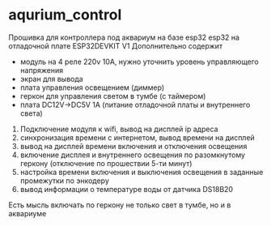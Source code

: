 # aqurium_control
Прошивка для контроллера под аквариум на базе esp32
esp32 на отладочной плате ESP32DEVKIT V1
Дополнительно содержит 
- модуль на 4 реле 220v 10A, нужно уточнить уровень управляющего напряжения
- экран для вывода 
- плата управления освещением (диммер)
- геркон для управления светом в тумбе (с таймером)
- плата  DC12V->DC5V 1A (питание отладочной платы и внутреннего света)

1. Подключение модуля к wifi, вывод на дисплей ip адреса
2. синхронизация времени с интернетом, вывод времени на дисплей
3. вывод на дисплей времени включения и отключения освещения
4. включение дисплея и внутреннего освещения по разомкнутому геркону (отключение по прошествии 5-ти минут)
5. настройка времени включения и выключения освещения в заданные промежутки по энкодеру
6. вывод информации о температуре воды от датчика DS18B20

Есть мысль включать по геркону не только свет в тумбе, но и в аквариуме
